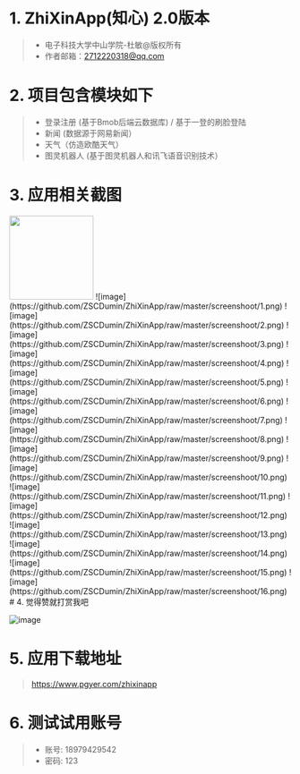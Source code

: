 # 1. ZhiXinApp(知心) 2.0版本

>+ 电子科技大学中山学院-杜敏@版权所有
>+ 作者邮箱：2712220318@qq.com

# 2. 项目包含模块如下

>+ 登录注册 (基于Bmob后端云数据库) / 基于一登的刷脸登陆
>+ 新闻 (数据源于网易新闻）
>+ 天气（仿造欧酷天气）
>+ 图灵机器人 (基于图灵机器人和讯飞语音识别技术）


# 3. 应用相关截图
<img width="150" height="150" src="https://github.com/ZSCDumin/ZhiXinApp/raw/master/screenshoot/1.png"/>
![image](https://github.com/ZSCDumin/ZhiXinApp/raw/master/screenshoot/1.png)
![image](https://github.com/ZSCDumin/ZhiXinApp/raw/master/screenshoot/2.png)
![image](https://github.com/ZSCDumin/ZhiXinApp/raw/master/screenshoot/3.png)
![image](https://github.com/ZSCDumin/ZhiXinApp/raw/master/screenshoot/4.png)
![image](https://github.com/ZSCDumin/ZhiXinApp/raw/master/screenshoot/5.png)
![image](https://github.com/ZSCDumin/ZhiXinApp/raw/master/screenshoot/6.png)
![image](https://github.com/ZSCDumin/ZhiXinApp/raw/master/screenshoot/7.png)
![image](https://github.com/ZSCDumin/ZhiXinApp/raw/master/screenshoot/8.png)
![image](https://github.com/ZSCDumin/ZhiXinApp/raw/master/screenshoot/9.png)
![image](https://github.com/ZSCDumin/ZhiXinApp/raw/master/screenshoot/10.png)
![image](https://github.com/ZSCDumin/ZhiXinApp/raw/master/screenshoot/11.png)
![image](https://github.com/ZSCDumin/ZhiXinApp/raw/master/screenshoot/12.png)
![image](https://github.com/ZSCDumin/ZhiXinApp/raw/master/screenshoot/13.png)
![image](https://github.com/ZSCDumin/ZhiXinApp/raw/master/screenshoot/14.png)
![image](https://github.com/ZSCDumin/ZhiXinApp/raw/master/screenshoot/15.png)
![image](https://github.com/ZSCDumin/ZhiXinApp/raw/master/screenshoot/16.png)
# 4. 觉得赞就打赏我吧

![image](https://github.com/ZSCDumin/ZhiXinApp/raw/master/screenshoot/17.png)

# 5. 应用下载地址

> https://www.pgyer.com/zhixinapp

# 6. 测试试用账号

>+  账号: 18979429542
>+  密码: 123
